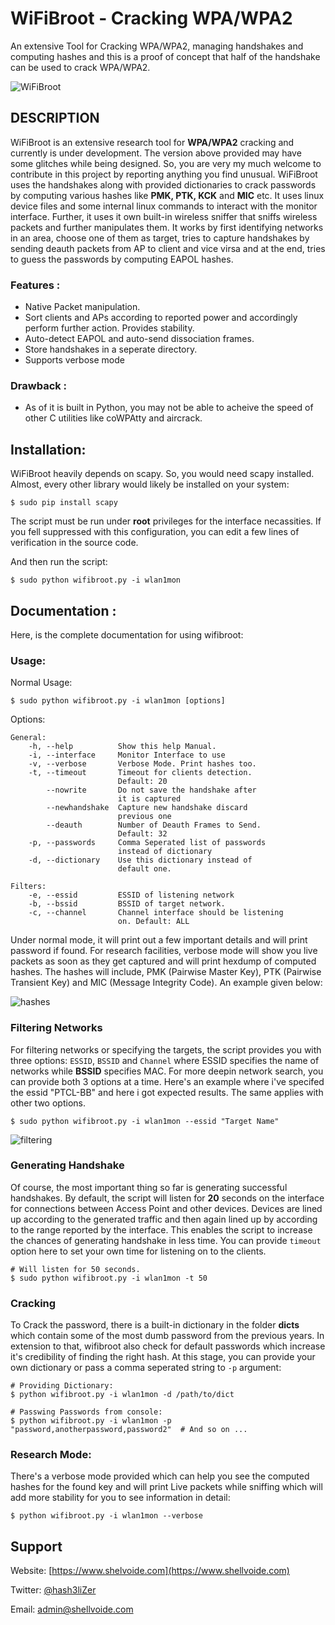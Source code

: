 # WiFiBroot - Cracking WPA/WPA2
An extensive Tool for Cracking WPA/WPA2, managing handshakes and computing hashes and this is a proof of concept that half of the handshake can be used to crack WPA/WPA2. 

![WiFiBroot](https://user-images.githubusercontent.com/29171692/43396374-bead0ee2-941a-11e8-82d4-76061ccbfe96.png)

## DESCRIPTION
WiFiBroot is an extensive research tool for **WPA/WPA2** cracking and currently is under development. The version above provided may have some glitches while being designed. So, you are very my much welcome to contribute in this project by reporting anything you find unusual. WiFiBroot uses the handshakes along with provided dictionaries to crack passwords by computing various hashes like **PMK, PTK, KCK** and **MIC** etc. It uses linux device files and some internal linux commands to interact with the monitor interface. Further, it uses it own built-in wireless sniffer that sniffs wireless packets and further manipulates them. It works by first identifying networks in an area, choose one of them as target, tries to capture handshakes by sending deauth packets from AP to client and vice virsa and at the end, tries to guess the passwords by computing EAPOL hashes. 

### Features :

* Native Packet manipulation.
* Sort clients and APs according to reported power and accordingly perform further action. Provides stability.
* Auto-detect EAPOL and auto-send dissociation frames.
* Store handshakes in a seperate directory.
* Supports verbose mode

### Drawback :

* As of it is built in Python, you may not be able to acheive the speed of other C utilities like coWPAtty and aircrack.

## Installation: 

WiFiBroot heavily depends on scapy. So, you would need scapy installed. Almost, every other library would likely be installed on your system: 

```
$ sudo pip install scapy
```
The script must be run under **root** privileges for the interface necassities. If you fell suppressed with this configuration, you can edit a few lines of verification in the source code.

And then run the script: 

```
$ sudo python wifibroot.py -i wlan1mon
```

## Documentation : ##

Here, is the complete documentation for using wifibroot: 

### Usage:

Normal Usage: 
```
$ sudo python wifibroot.py -i wlan1mon [options]
```
Options: 
```
General:
    -h, --help          Show this help Manual. 
    -i, --interface     Monitor Interface to use
    -v, --verbose       Verbose Mode. Print hashes too. 
    -t, --timeout       Timeout for clients detection.
                        Default: 20
        --nowrite       Do not save the handshake after
                        it is captured
        --newhandshake  Capture new handshake discard 
                        previous one
        --deauth        Number of Deauth Frames to Send.
                        Default: 32
    -p, --passwords     Comma Seperated list of passwords
                        instead of dictionary
    -d, --dictionary    Use this dictionary instead of
                        default one.

Filters: 
    -e, --essid         ESSID of listening network
    -b, --bssid         BSSID of target network.
    -c, --channel       Channel interface should be listening
                        on. Default: ALL

```
Under normal mode, it will print out a few important details and will print password if found. For research facilities, verbose mode will show you live packets as soon as they get captured and will print hexdump of computed hashes. The hashes will include, PMK (Pairwise Master Key), PTK (Pairwise Transient Key) and MIC (Message Integrity Code). An example given below: 

![hashes](https://user-images.githubusercontent.com/29171692/43396478-2340e7c0-941b-11e8-9077-7f3992968eb7.png)

### Filtering Networks

For filtering networks or specifying the targets, the script provides you with three options:  `ESSID`, `BSSID` and `Channel` where ESSID specifies the name of networks while **BSSID** specifies MAC. For more deepin network search, you can provide both 3 options at a time. Here's an example where i've specifed the essid "PTCL-BB" and here i got expected results. The same applies with other two options. 

```
$ sudo python wifibroot.py -i wlan1mon --essid "Target Name"
```

![filtering](https://user-images.githubusercontent.com/29171692/43587225-1e7c099e-9683-11e8-82d7-a6dd2c628354.png)

### Generating Handshake

Of course, the most important thing so far is generating successful handshakes. By default, the script will listen for **20** seconds on the interface for connections between Access Point and other devices. Devices are lined up according to the generated traffic and then again lined up by according to the range reported by the interface. This enables the script to increase the chances of generating handshake in less time. You can provide `timeout` option here to set your own time for listening on to the clients. 

```
# Will listen for 50 seconds. 
$ sudo python wifibroot.py -i wlan1mon -t 50
```

### Cracking

To Crack the password, there is a built-in dictionary in the folder **dicts** which contain some of the most dumb password from the previous years. In extension to that, wifibroot also check for default passwords which increase it's credibility of finding the right hash. At this stage, you can provide your own dictionary or pass a comma seperated string to `-p` argument: 

```
# Providing Dictionary: 
$ python wifibroot.py -i wlan1mon -d /path/to/dict

# Passwing Passwords from console: 
$ python wifibroot.py -i wlan1mon -p "password,anotherpassword,password2"  # And so on ... 
```
### Research Mode: 

There's a verbose mode provided which can help you see the computed hashes for the found key and will print Live packets while sniffing which will add more stability for you to see information in detail: 

```
$ python wifibroot.py -i wlan1mon --verbose
```

## Support ##

Website: [https://www.shelvoide.com](https://www.shellvoide.com)

Twitter: [@hash3liZer](https://twitter.com/hash3liZer)

Email: [admin@shellvoide.com](mailto://admin@shellvoide.com) 
